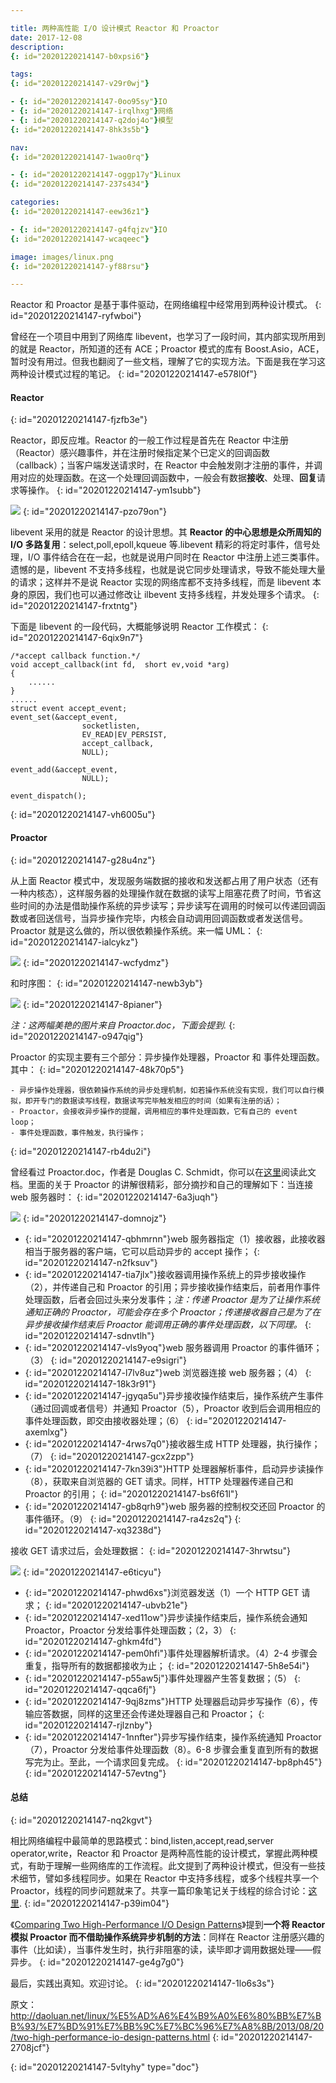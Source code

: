 ```yaml
---

title: 两种高性能 I/O 设计模式 Reactor 和 Proactor
date: 2017-12-08
description:
{: id="20201220214147-b0xpsi6"}

tags:
{: id="20201220214147-v29r0wj"}

- {: id="20201220214147-0oo95sy"}IO
- {: id="20201220214147-irqlhxg"}网络
- {: id="20201220214147-q2doj4o"}模型
{: id="20201220214147-8hk3s5b"}

nav:
{: id="20201220214147-1wao0rq"}

- {: id="20201220214147-oggp17y"}Linux
{: id="20201220214147-237s434"}

categories:
{: id="20201220214147-eew36z1"}

- {: id="20201220214147-g4fqjzv"}IO
{: id="20201220214147-wcaqeec"}

image: images/linux.png
{: id="20201220214147-yf88rsu"}

---
```


Reactor 和 Proactor 是基于事件驱动，在网络编程中经常用到两种设计模式。
{: id="20201220214147-ryfwboi"}

曾经在一个项目中用到了网络库 libevent，也学习了一段时间，其内部实现所用到的就是 Reactor，所知道的还有 ACE；Proactor 模式的库有 Boost.Asio，ACE，暂时没有用过。但我也翻阅了一些文档，理解了它的实现方法。下面是我在学习这两种设计模式过程的笔记。
{: id="20201220214147-e578l0f"}

#### Reactor
{: id="20201220214147-fjzfb3e"}

Reactor，即反应堆。Reactor 的一般工作过程是首先在 Reactor 中注册（Reactor）感兴趣事件，并在注册时候指定某个已定义的回调函数（callback）；当客户端发送请求时，在 Reactor 中会触发刚才注册的事件，并调用对应的处理函数。在这一个处理回调函数中，一般会有数据**接收**、处理、**回复**请求等操作。
{: id="20201220214147-ym1subb"}

![](./2017-12-08_两种高性能IO设计模式Reactor和Proactor/1.png)
{: id="20201220214147-pzo79on"}

libevent 采用的就是 Reactor 的设计思想。其 **Reactor 的中心思想是众所周知的 I/O 多路复用**：select,poll,epoll,kqueue 等.libevent 精彩的将定时事件，信号处理，I/O 事件结合在在一起，也就是说用户同时在 Reactor 中注册上述三类事件。遗憾的是，libevent 不支持多线程，也就是说它同步处理请求，导致不能处理大量的请求；这样并不是说 Reactor 实现的网络库都不支持多线程，而是 libevent 本身的原因，我们也可以通过修改让 ilbevent 支持多线程，并发处理多个请求。
{: id="20201220214147-frxtntg"}

下面是 libevent 的一段代码，大概能够说明 Reactor 工作模式：
{: id="20201220214147-6qix9n7"}

```
/*accept callback function.*/
void accept_callback(int fd,  short ev,void *arg)
{
    ......
}
......
struct event accept_event;
event_set(&accept_event,
                socketlisten,
                EV_READ|EV_PERSIST,
                accept_callback,
                NULL);

event_add(&accept_event,
                NULL);

event_dispatch();
```
{: id="20201220214147-vh6005u"}

#### Proactor
{: id="20201220214147-g28u4nz"}

从上面 Reactor 模式中，发现服务端数据的接收和发送都占用了用户状态（还有一种内核态），这样服务器的处理操作就在数据的读写上阻塞花费了时间，节省这些时间的办法是借助操作系统的异步读写；异步读写在调用的时候可以传递回调函数或者回送信号，当异步操作完毕，内核会自动调用回调函数或者发送信号。Proactor 就是这么做的，所以很依赖操作系统。来一幅 UML：
{: id="20201220214147-ialcykz"}

![](./2017-12-08_两种高性能IO设计模式Reactor和Proactor/2.png)
{: id="20201220214147-wcfydmz"}

和时序图：
{: id="20201220214147-newb3yb"}

![](./2017-12-08_两种高性能IO设计模式Reactor和Proactor/3.png)
{: id="20201220214147-8pianer"}

_注：这两幅美艳的图片来自 Proactor.doc，下面会提到._
{: id="20201220214147-o947qig"}

Proactor 的实现主要有三个部分：异步操作处理器，Proactor 和 事件处理函数。其中：
{: id="20201220214147-48k70p5"}

```
- 异步操作处理器，很依赖操作系统的异步处理机制，如若操作系统没有实现，我们可以自行模拟，即开专门的数据读写线程，数据读写完毕触发相应的时间（如果有注册的话）；
- Proactor，会接收异步操作的提醒，调用相应的事件处理函数，它有自己的 event loop；
- 事件处理函数，事件触发，执行操作；
```
{: id="20201220214147-rb4du2i"}

曾经看过 Proactor.doc，作者是 Douglas C. Schmidt，你可以在[这里](http://www.laputan.org/pub/sag/proactor.pdf)阅读此文档。里面的关于 Proactor 的讲解很精彩，部分摘抄和自己的理解如下：当连接 web 服务器时：
{: id="20201220214147-6a3juqh"}

![](./2017-12-08_两种高性能IO设计模式Reactor和Proactor/4.png)
{: id="20201220214147-domnojz"}

* {: id="20201220214147-qbhmrnn"}web 服务器指定（1）接收器，此接收器相当于服务器的客户端，它可以启动异步的 accept 操作；
  {: id="20201220214147-n2fksuv"}
* {: id="20201220214147-tia7jlx"}接收器调用操作系统上的异步接收操作（2），并传递自己和 Proactor 的引用；异步接收操作结束后，前者用作事件处理函数，后者会回过头来分发事件；_注：传递 Proactor 是为了让操作系统通知正确的 Proactor，可能会存在多个 Proactor；传递接收器自己是为了在异步接收操作结束后 Proactor 能调用正确的事件处理函数，以下同理。_
  {: id="20201220214147-sdnvtlh"}
* {: id="20201220214147-vls9yoq"}web 服务器调用 Proactor 的事件循环；（3）
  {: id="20201220214147-e9sigri"}
* {: id="20201220214147-l7lv8uz"}web 浏览器连接 web 服务器；（4）
  {: id="20201220214147-18k3r91"}
* {: id="20201220214147-jgyqa5u"}异步接收操作结束后，操作系统产生事件（通过回调或者信号）并通知 Proactor（5），Proactor 收到后会调用相应的事件处理函数，即交由接收器处理；（6）
  {: id="20201220214147-axemlxg"}
* {: id="20201220214147-4rws7q0"}接收器生成 HTTP 处理器，执行操作；（7）
  {: id="20201220214147-gcx2zpp"}
* {: id="20201220214147-7kn39i3"}HTTP 处理器解析事件，启动异步读操作（8），获取来自浏览器的 GET 请求。同样，HTTP 处理器传递自己和 Proactor 的引用；
  {: id="20201220214147-bs6f61l"}
* {: id="20201220214147-gb8qrh9"}web 服务器的控制权交还回 Proactor 的事件循环。（9）
  {: id="20201220214147-ra4zs2q"}
{: id="20201220214147-xq3238d"}

接收 GET 请求过后，会处理数据：
{: id="20201220214147-3hrwtsu"}

![](./2017-12-08_两种高性能IO设计模式Reactor和Proactor/5.png)
{: id="20201220214147-e6ticyu"}

* {: id="20201220214147-phwd6xs"}浏览器发送（1）一个 HTTP GET 请求；
  {: id="20201220214147-ubvb21e"}
* {: id="20201220214147-xed11ow"}异步读操作结束后，操作系统会通知 Proactor，Proactor 分发给事件处理函数；（2，3）
  {: id="20201220214147-ghkm4fd"}
* {: id="20201220214147-pem0hfi"}事件处理器解析请求。（4）2-4 步骤会重复，指导所有的数据都接收为止；
  {: id="20201220214147-5h8e54i"}
* {: id="20201220214147-p55aw5j"}事件处理器产生答复数据；（5）
  {: id="20201220214147-qqca6fj"}
* {: id="20201220214147-9qj8zms"}HTTP 处理器启动异步写操作（6），传输应答数据，同样的这里还会传递处理器自己和 Proactor；
  {: id="20201220214147-rjlznby"}
* {: id="20201220214147-1nnfter"}异步写操作结束，操作系统通知 Proactor（7），Proactor 分发给事件处理函数（8）。6-8 步骤会重复直到所有的数据写完为止。至此，一个请求回复完成。
  {: id="20201220214147-bp8ph45"}
{: id="20201220214147-57evtng"}

#### 总结
{: id="20201220214147-nq2kgvt"}

相比网络编程中最简单的思路模式：bind,listen,accept,read,server operator,write，Reactor 和 Proactor 是两种高性能的设计模式，掌握此两种模式，有助于理解一些网络库的工作流程。此文提到了两种设计模式，但没有一些技术细节，譬如多线程同步。如果在 Reactor 中支持多线程，或多个线程共享一个 Proactor，线程的同步问题就来了。共享一篇印象笔记关于线程的综合讨论：[这里](http://app.yinxiang.com/shard/s9/sh/732ee92e-0eac-4080-94ce-b9a04e173cdf/9b403c45ee885eb64949970fddd3417e).
{: id="20201220214147-p39im04"}

《[Comparing Two High-Performance I/O Design Patterns](http://www.artima.com/articles/io_design_patterns.html)》提到**一个将 Reactor 模拟 Proactor 而不借助操作系统异步机制的方法**：同样在 Reactor 注册感兴趣的事件（比如读），当事件发生时，执行非阻塞的读，读毕即才调用数据处理——假异步。
{: id="20201220214147-ge4g7g0"}

最后，实践出真知。欢迎讨论。
{: id="20201220214147-1lo6s3s"}

原文：http://daoluan.net/linux/%E5%AD%A6%E4%B9%A0%E6%80%BB%E7%BB%93/%E7%BD%91%E7%BB%9C%E7%BC%96%E7%A8%8B/2013/08/20/two-high-performance-io-design-patterns.html
{: id="20201220214147-2708jcf"}


{: id="20201220214147-5vltyhy" type="doc"}
